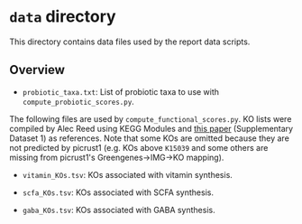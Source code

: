 # `data` directory

This directory contains data files used by the report data scripts.

## Overview

- `probiotic_taxa.txt`: List of probiotic taxa to use with `compute_probiotic_scores.py`.

The following files are used by `compute_functional_scores.py`. KO lists were compiled by Alec Reed using KEGG Modules and [this paper](https://www.nature.com/articles/s41564-018-0337-x#MOESM3) (Supplementary Dataset 1) as references. Note that some KOs are omitted because they are not predicted by picrust1 (e.g. KOs above `K15039` and some others are missing from picrust1's Greengenes->IMG->KO mapping).

- `vitamin_KOs.tsv`: KOs associated with vitamin synthesis.

- `scfa_KOs.tsv`: KOs associated with SCFA synthesis.

- `gaba_KOs.tsv`: KOs associated with GABA synthesis.
